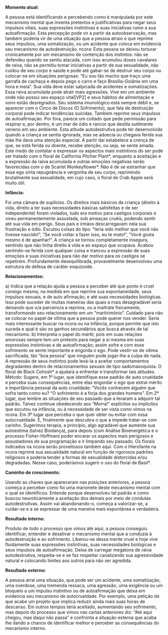 **Momento atual:**

 A pessoa está identificando e percebendo como é manipulada por este mecanismo mental que inventa pretextos e justificativas para negar seus impulsos vitais, suas expressões instintivas e suas iniciativas rumo a sua autoafirmação. Esta percepção pode vir a partir da autoobservação, mas também poderia vir de uma situação que a pessoa atraio e que reprime seus impulsos, uma somatização, ou um acidente que coloca em evidencia seu mecanismo de autodestruição.  ncora: Esta pessoa se deixou torturar cronicamente por um mecanismo de contenção dos instintos: não se defendeu quando se sentiu atacada, com isso acumulou doses cavalares de raiva, não se permitiu tomar iniciativas a partir de sua sexualidade, não cuidou de seu corpo e saúde e pode até gabar-se de destruir seu corpo ou colocar-se em situações perigosas: “Eu sou tão macho que traço uma garrafa de cachaça e depois pego o carro e faço Brasília-Goiânia em uma hora e meia”. Sua vida deve estar salpicada de acidentes e somatizações. Essa raiva acumulada pode atrair mais agressões. Vive em um ambiente onde não possui seu espaço vital[VP2] e seus hábitos de alimentação e sono estão desregrados. Seu sistema imunológico está sempre débil e, se aparecer com o Cinco de Discos (O Sofrimento), que fala de destruição corporal pode indicar tendências suicidas. Também reprime seus impulsos de autoafirmação. Por fora, parece um coitado que pede permissão para respirar e, por dentro, é um mar de ódio e rancor que destila sutilmente veneno em seu ambiente. Esta atitude autodestrutiva pode ter desenvolvido quando a criança se sentia ignorada, mas se adoecia ou chegava ferida sua mãe lhe dava uma atenção especial. A partir daí estabelece a crença de que, se está ferida ou doente, recebe atenção, ou seja, se sente amada. Este medo de contatar e expressar os aspectos mais instintivos do ser pode ser tratado com o floral de California Pitcher Plant*, enquanto a aceitação e a expressão da raiva acumulada e outras emoções negativas serão favorecidas com o de Scarlet Monkeyflower*. Não é de se estranhar que esse ego sinta repugnância e vergonha de seu corpo, reprimindo brutalmente sua sexualidade, em cujo caso, o floral de Crab Apple será muito útil. 


**Infância:**

 Foi uma câmara de suplícios. Os direitos mais básicos da criança (direito à vida, direito a ter suas necessidades básicas satisfeitas e de ser independente) foram violados, tudo era motivo para castigos corporais e viveu permanentemente assustada, sob ameaças cruéis, podendo sentir até sua vida em perigo. Seus pais e irmãos descarregavam nela sua frustração e ódio. Escutou coisas do tipo: “teria sido melhor que você não tivesse nascido!”, “Se você voltar a fazer isso, eu te mato!”, “Você gosta mesmo é de apanhar!”. A criança se tornou completamente insegura, sentindo que não tinha direito à vida e ao espaço que ocupava. Acabou sentindo-se ferida com qualquer coisa e trancou a expressão de suas emoções e suas iniciativas para não dar motivo para os castigos se repetirem. Profundamente desequilibrada, provavelmente desenvolveu uma estrutura de defesa de caráter esquizoide. 


**Relacionamentos:**

 a) Indica que a relação ajuda a pessoa a perceber até que ponto é cruel consigo mesma, na medida em que reprime sua espontaneidade, seus impulsos sexuais, e de auto afirmação, e até suas necessidades biológicas. Isso pode suceder de muitas maneiras das quais a mais desagradável seria deixando que o/a parceiro/a a reprima, ou a maltrate fisicamente, transformando seu relacionamento em um “martirimônio”. Cuidado para não se colocar no papel de vítima que a pessoa pode querer nos vender. Seria mais interessante buscar na  ncora ou na Infância, porque permite que isto suceda e qual é são os ganhos secundários que busca através de tal mecanismo. b) Interpreta o papel do mártir, pois em suas relações amorosas sempre tem um pretexto para negar a si mesma em suas expressões instintivas e de autoafirmação; assim sofre e com esse sofrimento se sente importante e engorda o ego. Pode vestir-se de vítima sacrificada, tão “boa pessoa” que ninguém pode jogar-lhe a culpa de nada. A repressão de seus instintos pode levá-la a aceitar comportamentos degradantes dentro de relacionamentos sexuais de tipo sadomasoquista. O floral de Black Cohosh* a ajudará a enfrentar e transformar tais atitudes. Método: Sugere, em 1º lugar, que identifique esse padrão de auto crueldade e perceba suas consequências, entre elas engordar o ego que extrai mérito e importância pessoal da auto crueldade: “Vocês conhecem alguém que sofra tanto como eu? “O sofrimento é a forja dos grandes homens”. Em 2º lugar, que lembre as situações de seu passado que a levaram a adquirir tal padrão. Talvez continue obedecendo aos “Morra!” explícitos ou implícitos que escutou na infância, ou à necessidade de ser vista como vimos na  ncora. Em 3º lugar que perceba o que quer obter ou evitar com essa autocrueldade. E, finalmente que descubra o que a impede tratar-se com carinho. Sugerimos terapia, a princípio, algo agradável que aumente sua autoestima (talvez Biodança), para depois (com Análise Bioenergética e o processo Fisher-Hoffman) poder encarar os aspectos mais perigosos e assustadores de sua programação e ir limpando seu passado. Os florais indicados na  ncora serão proveitosos também aqui. Com o Hierofante na  ncora reprime sua sexualidade natural em função de rigorosos padrões religiosos e poderia tender a formas de sexualidade distorcidas e/ou degradadas. Nesse caso, poderíamos sugerir o uso do floral de Basil*. 


**Caminho de crescimento:**

 Usando as chaves que apareceram nas posições anteriores, a pessoa começa a perceber como foi uma marionete deste mecanismo mental com o qual se identificou. Entende porque desenvolveu tal padrão e como buscou neuroticamente a aceitação dos demais por meio de condutas autodestrutivas. Assim vai abandonando-o, começa a valorizar-se, a cuidar-se e a se expressar de uma maneira mais espontânea e verdadeira. 


**Resultado interno:**

 Produto de todo o processo que vimos até aqui, a pessoa conseguiu identificar, entender e desativar o mecanismo mental que a conduzia à autodestruição e ao sofrimento. Liberou-se dessa mente cruel e hoje vive fluidamente suas expressões instintivas, suas necessidades biológicas e seus impulsos de autoafirmação. Deixa de carregar megatons de raiva autodestrutiva, respeita-se e se faz respeitar canalizando sua agressividade natural e colocando limites aos outros para não ser agredida. 


**Resultado externo:**

 A pessoa atrai uma situação, que pode ser um acidente, uma somatização, uma overdose, uma tremenda ressaca, uma agressão, uma exigência ou um bloqueio a um impulso instintivo ou de autoafirmação que deixa em evidencia seu mecanismo de autocrueldade. Por exemplo, uma petição de que acabe um projeto que implica reduzir ainda mais suas horas de descanso. Em outros tempos teria aceitado, aumentando seu sofrimento, mas depois do processo que vimos nas cartas anteriores diz: “Até aqui chegou, mas daqui não passa” e confronta a situação externa que acaba lhe dando a chance de identificar melhor e perceber as consequências do mecanismo interno. 
